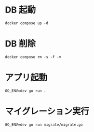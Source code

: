 # DB 起動

```
docker compose up -d
```

# DB 削除

```
docker compose rm -s -f -v
```

# アプリ起動

```
GO_ENV=dev go run .
```

# マイグレーション実行

```
GO_ENV=dev go run migrate/migrate.go
```
